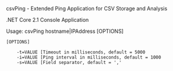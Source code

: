 csvPing - Extended Ping Application for CSV Storage and Analysis

.NET Core 2.1 Console Application

Usage: csvPing hostname|IPAddress [OPTIONS]

    [OPTIONS]

        -t=VALUE [Timeout in milliseconds, default = 5000
        -i=VALUE [Ping interval in milliseconds, default = 1000
        -s=VALUE [Field separator, default = ','
        
